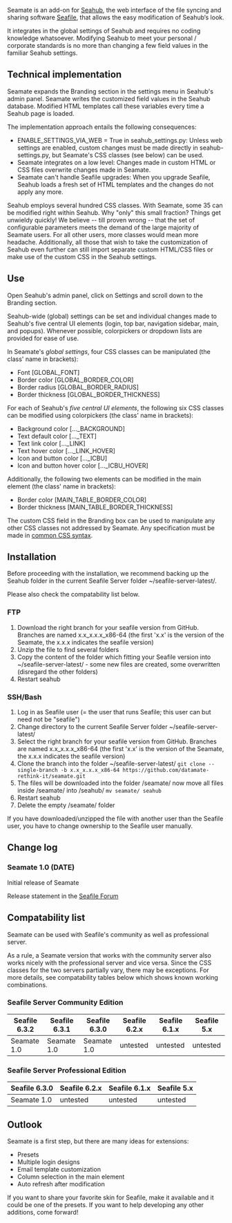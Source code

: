 Seamate is an add-on for [Seahub](https://github.com/haiwen/seahub), the web interface of the file syncing and sharing software [Seafile](https://github.com/haiwen/seafile), that allows the easy modification of Seahub‘s look.

It integrates in the global settings of Seahub and requires no coding knowledge whatsoever. Modifying Seahub to meet your personal / corporate standards is no more than changing a few field values in the familiar Seahub settings.

## Technical implementation
Seamate expands the Branding section in the settings menu in Seahub's admin panel. Seamate writes the customized field values in the Seahub database. Modified HTML templates call these variables every time a Seahub page is loaded.

The implementation approach entails the following consequences:
* ENABLE_SETTINGS_VIA_WEB = True in seahub_settings.py: Unless web settings are enabled, custom changes must be made directly in seahub-settings.py, but Seamate's CSS classes (see below) can be used.
* Seamate integrates on a low level: Changes made in custom HTML or CSS files overwrite changes made in Seamate.
* Seamate can't handle Seafile upgrades: When you upgrade Seafile, Seahub loads a fresh set of HTML templates and the changes do not apply any more.

Seahub employs several hundred CSS classes. With Seamate, some 35 can be modified right within Seahub. Why "only" this small fraction? Things get unwieldy quickly! We believe -- till proven wrong -- that the set of configurable parameters meets the demand of the large majority of Seamate users. For all other users, more classes would mean more headache. Additionally, all those that wish to take the customization of Seahub even further can still import separate custom HTML/CSS files or make use of the custom CSS in the Seahub settings.

## Use
Open Seahub's admin panel, click on Settings and scroll down to the Branding section.

Seahub-wide (global) settings can be set and individual changes made to Seahub's five central UI elements (login, top bar, navigation sidebar, main, and popups). Whenever possible, colorpickers or dropdown lists are provided for ease of use.

In Seamate's *global settings*, four CSS classes can be manipulated (the class' name in brackets):
* Font                          [GLOBAL\_FONT]
* Border color                  [GLOBAL\_BORDER\_COLOR]
* Border radius                 [GLOBAL\_BORDER\_RADIUS]
* Border thickness              [GLOBAL\_BORDER\_THICKNESS]

For each of Seahub's *five central UI elements*, the following six CSS classes can be modified using colorpickers (the class' name in brackets):
* Background color              [...\_BACKGROUND]
* Text default color            [...\_TEXT]
* Text link color               [...\_LINK]
* Text hover color              [...\_LINK\_HOVER]
* Icon and button color         [...\_ICBU]
* Icon and button hover color   [...\_ICBU_HOVER]

Additionally, the following two elements can be modified in the main element (the class' name in brackets):
* Border color                  [MAIN_TABLE_BORDER_COLOR]
* Border thickness              [MAIN_TABLE_BORDER_THICKNESS]

The custom CSS field in the Branding box can be used to manipulate any other CSS classes not addressed by Seamate. Any specification must be made in [common CSS syntax](https://www.w3schools.com/css/css_syntax.asp).

## Installation
Before proceeding with the installation, we recommend backing up the Seahub folder in the current Seafile Server folder ~/seafile-server-latest/.

Please also check the compatability list below.

### FTP
1. Download the right branch for your seafile version from GitHub. Branches are named x.x_x.x.x_x86-64 (the first 'x.x' is the version of the Seamate, the x.x.x indicates the seafile version)
2. Unzip the file to find several folders
3. Copy the content of the folder which fitting your Seafile version into ~/seafile-server-latest/ - some new files are created, some overwritten (disregard the other folders)
4. Restart seahub

### SSH/Bash
1. Log in as Seafile user (= the user that runs Seafile; this user can but need not be "seafile")
2. Change directory to the current Seafile Server folder ~/seafile-server-latest/
3. Select the right branch for your seafile version from GitHub. Branches are named x.x_x.x.x_x86-64 (the first 'x.x' is the version of the Seamate, the x.x.x indicates the seafile version)
4. Clone the branch into the folder ~/seafile-server-latest/
```git clone --single-branch -b x.x_x.x.x_x86-64 https://github.com/datamate-rethink-it/seamate.git```
5. The files will be downloaded into the folder /seamate/ now move all files inside /seamate/ into /seahub/ 
```mv seamate/ seahub```
6. Restart seahub
7. Delete the empty /seamate/ folder

If you have downloaded/unzipped the file with another user than the Seafile user, you have to change ownership to the Seafile user manually.

## Change log
### Seamate 1.0 (DATE)
Initial release of Seamate

Release statement in the [Seafile Forum](...)


## Compatability list
Seamate can be used with Seafile's community as well as professional server.

As a rule, a Seamate version that works with the community server also works nicely with the professional server and vice versa. Since the CSS classes for the two servers partially vary, there may be exceptions. For more details, see compatability tables below which shows known working combinations.

### Seafile Server Community Edition

| Seafile 6.3.2     | Seafile 6.3.1     | Seafile 6.3.0       | Seafile 6.2.x       | Seafile 6.1.x       | Seafile 5.x       |
| ----              | -----             | ----                | ---                 | ---                 | ---               |
| Seamate 1.0       | Seamate 1.0       | Seamate 1.0         | untested            | untested            | untested          |     

### Seafile Server Professional Edition

| Seafile 6.3.0     | Seafile 6.2.x     | Seafile 6.1.x       | Seafile 5.x         |
| ----              | -----             | ----                | ---                 |
| Seamate 1.0       | untested          | untested            | untested            |      

## Outlook
Seamate is a first step, but there are many ideas for extensions:
* Presets
* Multiple login designs
* Email template customization
* Column selection in the main element
* Auto refresh after modification

If you want to share your favorite skin for Seafile, make it available and it could be one of the presets. If you want to help developing any other additions, come forward!
